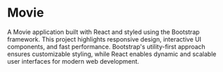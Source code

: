 # Movie
A Movie application built with React and styled using the Bootstrap framework. This project highlights responsive design, interactive UI components, and fast performance. Bootstrap's utility-first approach ensures customizable styling, while React enables dynamic and scalable user interfaces for modern web development.
